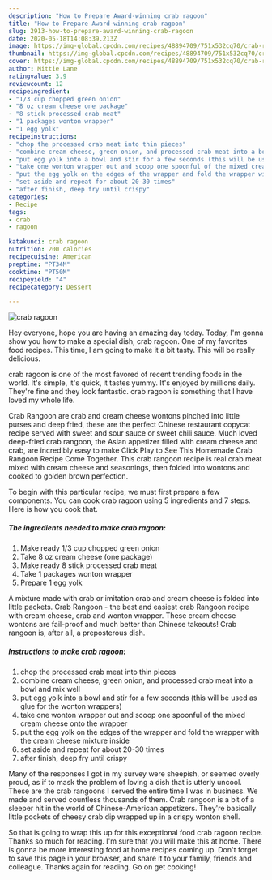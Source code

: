 ```yaml
---
description: "How to Prepare Award-winning crab ragoon"
title: "How to Prepare Award-winning crab ragoon"
slug: 2913-how-to-prepare-award-winning-crab-ragoon
date: 2020-05-18T14:08:39.213Z
image: https://img-global.cpcdn.com/recipes/48894709/751x532cq70/crab-ragoon-recipe-main-photo.jpg
thumbnail: https://img-global.cpcdn.com/recipes/48894709/751x532cq70/crab-ragoon-recipe-main-photo.jpg
cover: https://img-global.cpcdn.com/recipes/48894709/751x532cq70/crab-ragoon-recipe-main-photo.jpg
author: Mittie Lane
ratingvalue: 3.9
reviewcount: 12
recipeingredient:
- "1/3 cup chopped green onion"
- "8 oz cream cheese one package"
- "8 stick processed crab meat"
- "1 packages wonton wrapper"
- "1 egg yolk"
recipeinstructions:
- "chop the processed crab meat into thin pieces"
- "combine cream cheese, green onion, and processed crab meat into a bowl and mix well"
- "put egg yolk into a bowl and stir for a few seconds (this will be used as glue for the wonton wrappers)"
- "take one wonton wrapper out and scoop one spoonful of the mixed cream cheese onto the wrapper"
- "put the egg yolk on the edges of the wrapper and fold the wrapper with the cream cheese mixture inside"
- "set aside and repeat for about 20-30 times"
- "after finish, deep fry until crispy"
categories:
- Recipe
tags:
- crab
- ragoon

katakunci: crab ragoon 
nutrition: 200 calories
recipecuisine: American
preptime: "PT34M"
cooktime: "PT50M"
recipeyield: "4"
recipecategory: Dessert

---
```



![crab ragoon](https://img-global.cpcdn.com/recipes/48894709/751x532cq70/crab-ragoon-recipe-main-photo.jpg)

Hey everyone, hope you are having an amazing day today. Today, I'm gonna show you how to make a special dish, crab ragoon. One of my favorites food recipes. This time, I am going to make it a bit tasty. This will be really delicious.

crab ragoon is one of the most favored of recent trending foods in the world. It's simple, it's quick, it tastes yummy. It's enjoyed by millions daily. They're fine and they look fantastic. crab ragoon is something that I have loved my whole life.

Crab Rangoon are crab and cream cheese wontons pinched into little purses and deep fried, these are the perfect Chinese restaurant copycat recipe served with sweet and sour sauce or sweet chili sauce. Much loved deep-fried crab rangoon, the Asian appetizer filled with cream cheese and crab, are incredibly easy to make Click Play to See This Homemade Crab Rangoon Recipe Come Together. This crab rangoon recipe is real crab meat mixed with cream cheese and seasonings, then folded into wontons and cooked to golden brown perfection.


To begin with this particular recipe, we must first prepare a few components. You can cook crab ragoon using 5 ingredients and 7 steps. Here is how you cook that.

<!--inarticleads1-->

##### The ingredients needed to make crab ragoon:

1. Make ready 1/3 cup chopped green onion
1. Take 8 oz cream cheese (one package)
1. Make ready 8 stick processed crab meat
1. Take 1 packages wonton wrapper
1. Prepare 1 egg yolk


A mixture made with crab or imitation crab and cream cheese is folded into little packets. Crab Rangoon - the best and easiest crab Rangoon recipe with cream cheese, crab and wonton wrapper. These cream cheese wontons are fail-proof and much better than Chinese takeouts! Crab rangoon is, after all, a preposterous dish. 

<!--inarticleads2-->

##### Instructions to make crab ragoon:

1. chop the processed crab meat into thin pieces
1. combine cream cheese, green onion, and processed crab meat into a bowl and mix well
1. put egg yolk into a bowl and stir for a few seconds (this will be used as glue for the wonton wrappers)
1. take one wonton wrapper out and scoop one spoonful of the mixed cream cheese onto the wrapper
1. put the egg yolk on the edges of the wrapper and fold the wrapper with the cream cheese mixture inside
1. set aside and repeat for about 20-30 times
1. after finish, deep fry until crispy


Many of the responses I got in my survey were sheepish, or seemed overly proud, as if to mask the problem of loving a dish that is utterly uncool. These are the crab rangoons I served the entire time I was in business. We made and served countless thousands of them. Crab rangoon is a bit of a sleeper hit in the world of Chinese-American appetizers. They&#39;re basically little pockets of cheesy crab dip wrapped up in a crispy wonton shell. 

So that is going to wrap this up for this exceptional food crab ragoon recipe. Thanks so much for reading. I'm sure that you will make this at home. There is gonna be more interesting food at home recipes coming up. Don't forget to save this page in your browser, and share it to your family, friends and colleague. Thanks again for reading. Go on get cooking!
